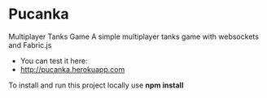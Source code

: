 # Pucanka
Multiplayer Tanks Game 
A simple multiplayer tanks game with websockets and Fabric.js

- You can test it here: 
- http://pucanka.herokuapp.com

To install and run this project locally use
**npm install**
